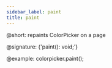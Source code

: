 ```yaml
---
sidebar_label: paint
title: paint
---          
```


@short: repaints ColorPicker on a page

@signature: {'paint(): void;'}

@example:
colorpicker.paint();
